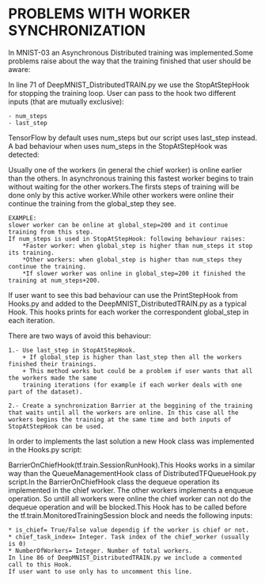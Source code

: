 # PROBLEMS WITH WORKER SYNCHRONIZATION

In MNIST-03 an Asynchronous Distributed training was implemented.Some problems raise about the way that the training finished that user should be aware:

In line 71 of DeepMNIST_DistributedTRAIN.py we use the StopAtStepHook for stopping the training loop. User can pass to the hook two different inputs (that are mutually exclusive):

	- num_steps
	- last_step	

TensorFlow by default uses num_steps but our script uses last_step instead. A bad behaviour when uses num_steps in the StopAtStepHook was detected:

Usually one of the workers (in general the chief worker) is online earlier than the others. In asynchronous training this fastest worker begins to train without waiting for the other workers.The firsts steps of training will be done only by this active worker.While other workers were online their continue the training from the global_step they see.

	EXAMPLE: 
	slower worker can be online at global_step=200 and it continue training from this step.
	If num_steps is used in StopAtStepHook: following behaviour raises:
		*Faster worker: when global_step is higher than num_steps it stop its training.
		*Other workers: when global_step is higher than num_steps they continue the training.
		*If slower worker was online in global_step=200 it finished the training at num_steps+200.

If user want to see this bad behaviour can use the PrintStepHook from Hooks.py and added to the DeepMNIST_DistributedTRAIN.py as a typical Hook. This hooks prints for each worker the correspondent global_step in each iteration.

There are two ways of avoid this behaviour:
		
	1.- Use last_step in StopAtStepHook.
		+ If global_step is higher than last_step then all the workers finished their trainings. 
		+ This method works but could be a problem if user wants that all the workers made the same 
		training iterations (for example if each worker deals with one part of the dataset).
	
	2.- Create a synchronization Barrier at the beggining of the training that waits until all the workers are online. In this case all the workers begins the training at the same time and both inputs of StopAtStepHook can be used.

In order to implements the last solution a new Hook class was implemented in the Hooks.py script:

BarrierOnChiefHook(tf.train.SessionRunHook).This Hooks works in a similar way than the QueueManagementHook class of DistributedTFQueueHook.py script.In the BarrierOnChiefHook class the dequeue operation its implemented in the chief worker. The other workers implements a enqueue operation. So untill all workers were online the chief worker can not do the dequeue operation and will be blocked.This Hook has to be called before the tf.train.MonitoredTrainingSession block and needs the following inputs:

	* is_chief= True/False value dependig if the worker is chief or not.
	* chief_task_index= Integer. Task index of the chief_worker (usually is 0)
	* NumberOfWorkers= Integer. Number of total workers.
	In line 86 of DeepMNIST_DistributedTRAIN.py we include a commented call to this Hook.
	If user want to use only has to uncomment this line. 


